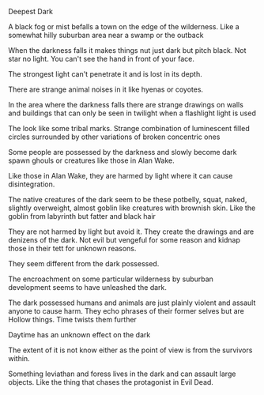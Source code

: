 Deepest Dark

A black fog or mist befalls a town on the edge of the wilderness. Like a somewhat hilly suburban area near a swamp or the outback

When the darkness falls it makes things nut just dark but pitch black. Not star no light. You can't see the hand in front of your face.

The strongest light can't penetrate it and is lost in its depth.

There are strange animal noises in it like hyenas or coyotes.

In the area where the darkness falls there are strange drawings on walls and buildings that can only be seen in twilight when a flashlight light is used

The look like some tribal marks. Strange combination of luminescent filled circles  surrounded by other variations of broken concentric ones

Some people are possessed by the darkness and slowly become dark spawn ghouls or creatures like those in Alan Wake.

Like those in Alan Wake, they are harmed by light where it can cause disintegration.

The native creatures of the dark seem to be these potbelly, squat, naked, slightly overweight, almost goblin like creatures with brownish skin. Like the goblin from labyrinth but fatter and black hair

They are not harmed by light but avoid it. They create the drawings and are denizens of the dark. Not evil but vengeful for some reason and kidnap those in their tett for unknown reasons.

They seem different from the dark possessed.

The encroachment on some particular wilderness by suburban development seems to have unleashed the dark.

The dark possessed humans and animals are just plainly violent and assault anyone to cause harm. They echo phrases of their former selves but are Hollow things. Time twists them further

Daytime has an unknown effect on the dark

The extent of it is not know either as the point of view is from the survivors within.

Something leviathan and foress lives in the dark and can assault large objects. Like the thing that chases the protagonist in Evil Dead.
